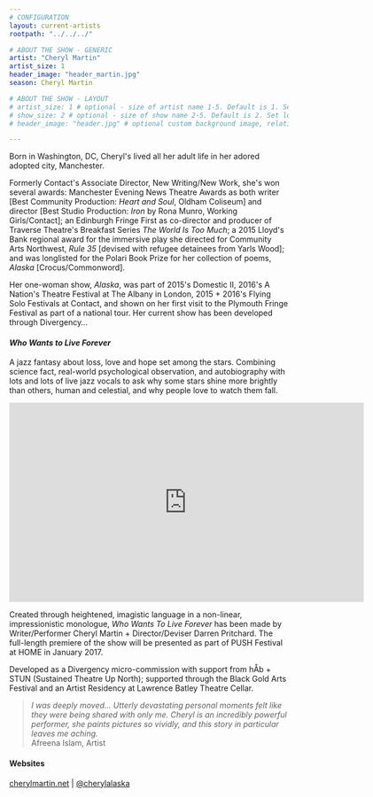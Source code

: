 ```yaml
---
# CONFIGURATION
layout: current-artists
rootpath: "../../../"

# ABOUT THE SHOW - GENERIC
artist: "Cheryl Martin"
artist_size: 1
header_image: "header_martin.jpg"
season: Cheryl Martin

# ABOUT THE SHOW - LAYOUT
# artist_size: 1 # optional - size of artist name 1-5. Default is 1. Set longer names to lower values
# show_size: 2 # optional - size of show name 2-5. Default is 2. Set longer names to lower values
# header_image: "header.jpg" # optional custom background image, relative to current page

---
```

Born in Washington, DC, Cheryl's lived all her adult life in her adored adopted city, Manchester.            
         
Formerly Contact's Associate Director, New Writing/New Work, she's won several awards: Manchester Evening News Theatre Awards as both writer [Best Community Production: *Heart and Soul*, Oldham Coliseum] and director [Best Studio Production: *Iron* by Rona Munro, Working Girls/Contact]; an Edinburgh Fringe First as co-director and producer of Traverse Theatre's Breakfast Series *The World Is Too Much*; a 2015 Lloyd's Bank regional award for the immersive play she directed for Community Arts Northwest, *Rule 35* [devised with refugee detainees from Yarls Wood]; and was longlisted for the Polari Book Prize for her collection of poems, *Alaska* [Crocus/Commonword].          
         
Her one-woman show, *Alaska*, was part of 2015's Domestic II, 2016's A Nation's Theatre Festival at The Albany in London, 2015 + 2016's Flying Solo Festivals at Contact, and shown on her first visit to the Plymouth Fringe Festival as part of a national tour. Her current show has been developed through Divergency…         
         
#### *Who Wants to Live Forever*         
A jazz fantasy about loss, love and hope set among the stars. Combining science fact, real-world psychological observation, and autobiography with lots and lots of live jazz vocals to ask why some stars shine more brightly than others, human and celestial, and why people love to watch them fall.           
           
<iframe width="640" height="360" src="http://www.youtube.com/embed/2H1lJZwks8U?rel=0" frameborder="0" allowfullscreen></iframe>         
         
Created through heightened, imagistic language in a non-linear, impressionistic monologue, *Who Wants To Live Forever* has been made by Writer/Performer Cheryl Martin + Director/Deviser Darren Pritchard. The full-length premiere of the show will be presented as part of PUSH Festival at HOME in January 2017.           
         
Developed as a Divergency micro-commission with support from hÅb + STUN (Sustained Theatre Up North); supported through the Black Gold Arts Festival and an Artist Residency at Lawrence Batley Theatre Cellar.         
         
>*I was deeply moved… Utterly devastating personal moments felt like they were being shared with only me. Cheryl is an incredibly powerful performer, she paints pictures so vividly, and this story in particular leaves me aching.*<br>Afreena Islam, Artist       
         
#### Websites          
<a href="http://www.cherylmartin.net" target="_blank">cherylmartin.net</a> | <a href="http://twitter.com/cherylalaska" target="_blank">@cherylalaska</a>
